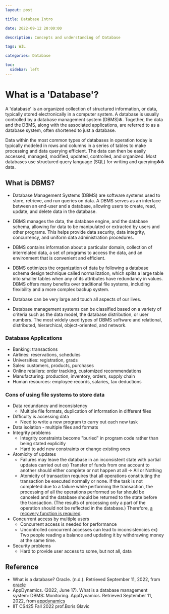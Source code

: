 ```yaml
---
layout: post

title: Database Intro

date: 2022-09-12 20:00:00

description: Concepts and understanding of Database

tags: WIL

categories: Database

toc:
  sidebar: left
---
```


# What is a 'Database'?

A 'database' is an organized collection of structured information, or data, typically stored electronically in a computer system. A database is usually controlled by a database management system (DBMS)❇︎. Together, the data and the DBMS, along with the associated applications, are referred to as a database system, often shortened to just a database.

Data within the most common types of databases in operation today is typically modeled in rows and columns in a series of tables to make processing and data querying efficient. The data can then be easily accessed, managed, modified, updated, controlled, and organized. Most databases use structured query language (SQL) for writing and querying❇︎❇︎ data.

## What is DBMS?

- Database Management Systems (DBMS) are software systems used to store, retrieve, and run queries on data. A DBMS serves as an interface between an end-user and a database, allowing users to create, read, update, and delete data in the database.

- DBMS manages the data, the database engine, and the database schema, allowing for data to be manipulated or extracted by users and other programs. This helps provide data security, data integrity, concurrency, and uniform data administration procedures.

- DBMS contains information about a particular domain, collection of interrelated data, a set of programs to access the data, and an environment that is convenient and efficient.

- DBMS optimizes the organization of data by following a database schema design technique called normalization, which splits a large table into smaller tables when any of its attributes have redundancy in values. DBMS offers many benefits over traditional file systems, including flexibility and a more complex backup system.

- Database can be very large and touch all aspects of our lives.

- Database management systems can be classified based on a variety of criteria such as the data model, the database distribution, or user numbers. The most widely used types of DBMS software and relational, distributed, hierarchical, object-oriented, and network.

### Database Applications

- Banking: transactions
- Airlines: reservations, schedules
- Universities: registration, grads
- Sales: customers, products, purchases
- Online retailers: order tracking, customized recommendations
- Manufacturing: production, inventory, orders, supply chain
- Human resources: employee records, salaries, tax deductions

### Cons of using file systems to store data

- Data redundancy and inconsistency
  - Multiple file formats, duplication of information in different files
- Difficulty is accessing data
  - Need to write a new program to carry out each new task
- Data isolation - multiple files and formats
- Integrity problems
  - Integrity constraints become "buried" in program code rather than being stated explicitly
  - Hard to add new constraints or change existing ones
- Atomicity of updates
  - Failures may leave the database in an inconsistent state with partial updates carried out
    ex) Transfer of funds from one account to another should either complete or not happen at all -> All or Nothing
  - Atomicity of transaction requires that all operations constituting the transaction be executed normally or none. If the task is not completed due to a failure while performing the transaction, the processing of all the operations performed so far should be canceled and the database should be returned to the state before the transaction. (The results of processing only a part of the operation should not be reflected in the database.) Therefore, <U>a recovery function is required</U>.
- Concurrent access by multiple users
  - Concurrent access is needed for performance
  - Uncontrolled concurrent accesses can lead to inconsistencies
    ex) Two people reading a balance and updating it by withdrawing money at the same time.
- Security problems
  - Hard to provide user access to some, but not all, data

## Reference

- What is a database? Oracle. (n.d.). Retrieved September 11, 2022, from <a href="https://www.oracle.com/database/what-is-database/">oracle</a>
- AppDynamics. (2022, June 17). What is a database management system: DBMS: Monitoring. AppDynamics. Retrieved September 11, 2022, from <a href="https://www.appdynamics.com/topics/database-management-systems#~1-what-is-dbms">appdynamics</a>
- IIT CS425 Fall 2022 prof.Boris Glavic
